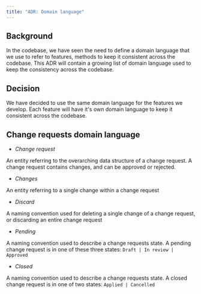 ```yaml
---
title: "ADR: Domain language"
---
```


## Background

In the codebase, we have seen the need to define a domain language that we use to refer to features, methods to keep it consistent across the codebase. This ADR will contain a growing list of domain language used to keep the consistency across the codebase.

## Decision

We have decided to use the same domain language for the features we develop. Each feature will have it's own domain language to keep it consistent across the codebase.

## Change requests domain language

* *Change request*

An entity referring to the overarching data structure of a change request. A change request contains changes, and can be approved or rejected.

* *Changes*

An entity referring to a single change within a change request

* *Discard*

A naming convention used for deleting a single change of a change request, or discarding an entire change request

* *Pending*

A naming convention used to describe a change requests state. A pending change request is in one of these three states: `Draft | In review | Approved`

* *Closed*

A naming convention used to describe a change requests state. A closed change request is in one of two states: `Applied | Cancelled`


